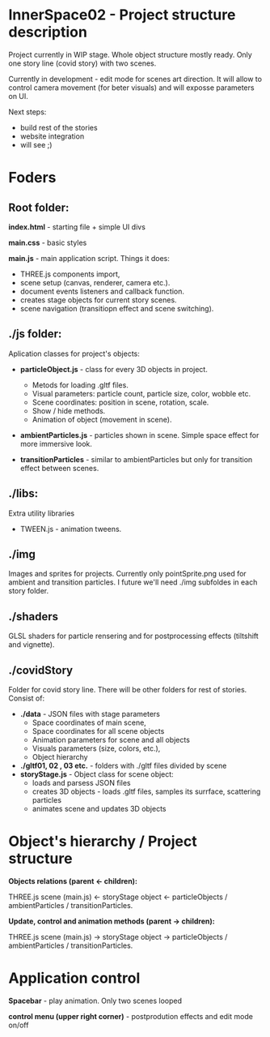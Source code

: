 ﻿# InnerSpace02 - Project structure description

Project currently in WIP stage. Whole object structure mostly ready. Only one story line (covid story) with two scenes.

Currently in development - edit mode for scenes art direction. It will allow to control camera movement (for beter visuals) and will exposse parameters on UI.

Next steps:

- build rest of the stories
- website integration
- will see ;)

# Foders

## Root folder:

**index.html** - starting file + simple UI divs

**main.css** - basic styles

**main.js** - main application script. Things it does:

- THREE.js components import,
- scene setup (canvas, renderer, camera etc.).
- document events listeners and callback function.
- creates stage objects for current story scenes.
- scene navigation (transitiopn effect and scene switching).

## ./js folder:

Aplication classes for project's objects:

- **particleObject.js** - class for every 3D objects in project.

  - Metods for loading .gltf files.
  - Visual parameters: particle count, particle size, color, wobble etc.
  - Scene coordinates: position in scene, rotation, scale.
  - Show / hide methods.
  - Animation of object (movement in scene).

- **ambientParticles.js** - particles shown in scene. Simple space effect for more immersive look.
- **transitionParticles** - similar to ambientParticles but only for transition effect between scenes.

## ./libs:

Extra utility libraries

- TWEEN.js - animation tweens.

## ./img

Images and sprites for projects. Currently only pointSprite.png used for ambient and transition particles. I future we'll need ./img subfoldes in each story folder.

## ./shaders

GLSL shaders for particle rensering and for postprocessing effects (tiltshift and vignette).

## ./covidStory

Folder for covid story line. There will be other folders for rest of stories. Consist of:

- **./data** - JSON files with stage parameters
  - Space coordinates of main scene,
  - Space coordinates for all scene objects
  - Animation parameters for scene and all objects
  - Visuals parameters (size, colors, etc.),
  - Object hierarchy
- **./gltf01, 02 , 03 etc.** - folders with ./gltf files divided by scene
- **storyStage.js** - Object class for scene object:
  - loads and parsess JSON files
  - creates 3D objects - loads .gltf files, samples its surrface, scattering particles
  - animates scene and updates 3D objects

# Object's hierarchy / Project structure

**Objects relations (parent <- children):**

THREE.js scene (main.js) <- storyStage object <- particleObjects / ambientParticles / transitionParticles.

**Update, control and animation methods (parent -> children):**

THREE.js scene (main.js) -> storyStage object -> particleObjects / ambientParticles / transitionParticles.

# Application control

**Spacebar** - play animation. Only two scenes looped

**control menu (upper right corner)** - postprodution effects and edit mode on/off

